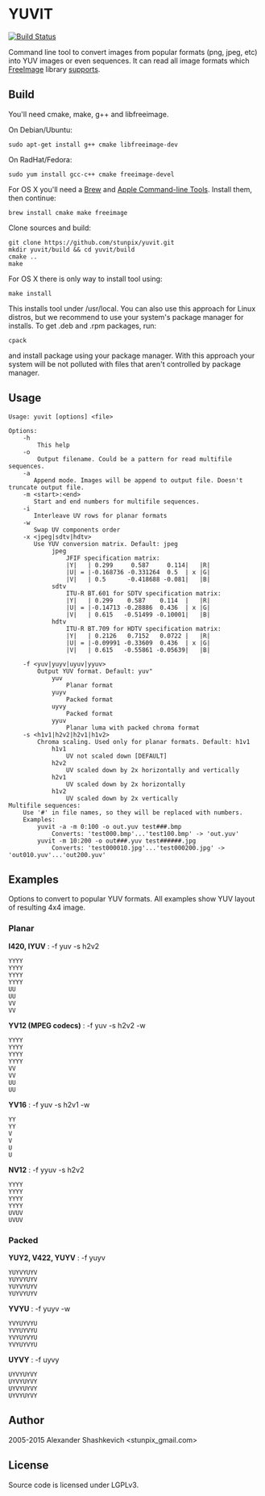 YUVIT
=====

[![Build Status](https://travis-ci.org/stunpix/yuvit.svg)](https://travis-ci.org/stunpix/yuvit)

Command line tool to convert images from popular formats (png, jpeg, etc) into YUV images or even sequences. It can read all image formats which [FreeImage][1] library [supports][2].

[1]: http://freeimage.sourceforge.net
[2]: http://freeimage.sourceforge.net/features.html

Build
-----

You'll need cmake, make, g++ and libfreeimage.

On Debian/Ubuntu:

    sudo apt-get install g++ cmake libfreeimage-dev

On RadHat/Fedora:

    sudo yum install gcc-c++ cmake freeimage-devel

For OS X you'll need a [Brew][1] and [Apple Command-line Tools][2]. Install them, then continue:

[1]: http://brew.sh/
[2]: https://developer.apple.com/downloads/

    brew install cmake make freeimage

Clone sources and build:

    git clone https://github.com/stunpix/yuvit.git
    mkdir yuvit/build && cd yuvit/build
    cmake ..
    make

For OS X there is only way to install tool using:

    make install

This installs tool under /usr/local. You can also use this approach for Linux distros, but we recommend to use your system's package manager for installs. To get .deb and .rpm packages, run:

    cpack

and install package using your package manager. With this approach your system will be not polluted with files that aren't controlled by package manager.

Usage
-----

    Usage: yuvit [options] <file>

    Options:
        -h
            This help
        -o
            Output filename. Could be a pattern for read multifile sequences.
        -a
           Append mode. Images will be append to output file. Doesn't truncate output file.
        -m <start>:<end>
           Start and end numbers for multifile sequences.
        -i
           Interleave UV rows for planar formats
        -w
           Swap UV components order
        -x <jpeg|sdtv|hdtv>
           Use YUV conversion matrix. Default: jpeg
                jpeg
                    JFIF specification matrix:
                    |Y|   | 0.299     0.587     0.114|   |R|
                    |U| = |-0.168736 -0.331264  0.5  | x |G|
                    |V|   | 0.5      -0.418688 -0.081|   |B|
                sdtv
                    ITU-R BT.601 for SDTV specification matrix:
                    |Y|   | 0.299    0.587    0.114  |   |R|
                    |U| = |-0.14713 -0.28886  0.436  | x |G|
                    |V|   | 0.615   -0.51499 -0.10001|   |B|
                hdtv
                    ITU-R BT.709 for HDTV specification matrix:
                    |Y|   | 0.2126   0.7152   0.0722 |   |R|
                    |U| = |-0.09991 -0.33609  0.436  | x |G|
                    |V|   | 0.615   -0.55861 -0.05639|   |B|

        -f <yuv|yuyv|uyuv|yyuv>
            Output YUV format. Default: yuv"
                yuv
                    Planar format
                yuyv
                    Packed format
                uyvy
                    Packed format
                yyuv
                    Planar luma with packed chroma format
        -s <h1v1|h2v2|h2v1|h1v2>
            Chroma scaling. Used only for planar formats. Default: h1v1
                h1v1
                    UV not scaled down [DEFAULT]
                h2v2
                    UV scaled down by 2x horizontally and vertically
                h2v1
                    UV scaled down by 2x horizontally
                h1v2
                    UV scaled down by 2x vertically
    Multifile sequences:
        Use '#' in file names, so they will be replaced with numbers.
        Examples:
            yuvit -a -m 0:100 -o out.yuv test###.bmp
                Converts: 'test000.bmp'...'test100.bmp' -> 'out.yuv'
            yuvit -m 10:200 -o out###.yuv test######.jpg
                Converts: 'test000010.jpg'...'test000200.jpg' -> 'out010.yuv'...'out200.yuv'

Examples
--------

Options to convert to popular YUV formats. All examples show YUV layout of resulting 4x4 image.

### Planar ###

**I420, IYUV** : -f yuv -s h2v2

    YYYY
    YYYY
    YYYY
    YYYY
    UU
    UU
    VV
    VV

**YV12 (MPEG codecs)** : -f yuv -s h2v2 -w

    YYYY
    YYYY
    YYYY
    YYYY
    VV
    VV
    UU
    UU

**YV16** : -f yuv -s h2v1 -w

    YY
    YY
    V
    V
    U
    U

**NV12** : -f yyuv -s h2v2

    YYYY
    YYYY
    YYYY
    YYYY
    UVUV
    UVUV

### Packed ###

**YUY2, V422, YUYV** : -f yuyv

    YUYVYUYV
    YUYVYUYV
    YUYVYUYV
    YUYVYUYV

**YVYU** : -f yuyv -w

    YVYUYVYU
    YVYUYVYU
    YVYUYVYU
    YVYUYVYU

**UYVY** : -f uyvy

    UYVYUYVY
    UYVYUYVY
    UYVYUYVY
    UYVYUYVY

Author
------

2005-2015 Alexander Shashkevich <stunpix_gmail.com>

License
-------

Source code is licensed under LGPLv3.
